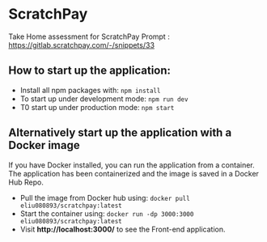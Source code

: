 # ScratchPay
Take Home assessment for ScratchPay
Prompt : https://gitlab.scratchpay.com/-/snippets/33

## How to start up the application:
- Install all npm packages with:    `npm install`
- To start up under development mode:    `npm run dev`
- T0 start up under production mode:   `npm start`

## Alternatively start up the application with a Docker image
If you have Docker installed, you can run the application from a container. The application has been containerized and the image is saved in a Docker Hub Repo.
- Pull the image from Docker hub using:    `docker pull eliu080893/scratchpay:latest`
- Start the container using:     `docker run -dp 3000:3000 eliu080893/scratchpay:latest`
- Visit **http://localhost:3000/** to see the Front-end application.